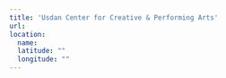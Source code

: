 ```yaml
---
title: 'Usdan Center for Creative & Performing Arts'
url:
location:
  name:
  latitude: ""
  longitude: ""
---
```

